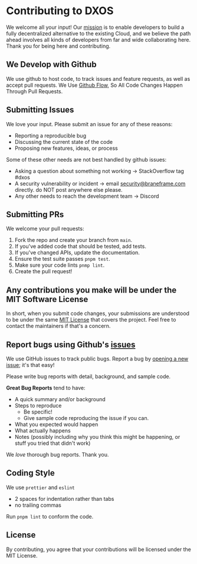 # Contributing to DXOS

We welcome all your input! Our [mission](https://docs.dxos.org/guide/why) is to enable developers to build a fully decentralized alternative to the existing Cloud, and we believe the path ahead involves all kinds of developers from far and wide collaborating here. Thank you for being here and contributing.

## We Develop with Github
We use github to host code, to track issues and feature requests, as well as accept pull requests. We Use [Github Flow](https://guides.github.com/introduction/flow/index.html), So All Code Changes Happen Through Pull Requests.
## Submitting Issues
We love your input. Please submit an issue for any of these reasons:
- Reporting a reproducible bug
- Discussing the current state of the code
- Proposing new features, ideas, or process

Some of these other needs are not best handled by github issues:
- Asking a question about something not working -> StackOverflow tag #dxos
- A security vulnerability or incident -> email security@braneframe.com directly. do NOT post anywhere else please.
- Any other needs to reach the development team -> Discord
## Submitting PRs
We welcome your pull requests:
1. Fork the repo and create your branch from `main`.
2. If you've added code that should be tested, add tests.
3. If you've changed APIs, update the documentation.
4. Ensure the test suite passes `pnpm test`.
5. Make sure your code lints `pnmp lint`.
6. Create the pull request!

## Any contributions you make will be under the MIT Software License
In short, when you submit code changes, your submissions are understood to be under the same [MIT License](https://github.com/dxos/dxos/tree/main/LICENSE) that covers the project. Feel free to contact the maintainers if that's a concern.

## Report bugs using Github's [issues](https://github.com/dxos/dxos/issues)
We use GitHub issues to track public bugs. Report a bug by [opening a new issue](https://github.com/dxos/dxos/issues); it's that easy!

Please write bug reports with detail, background, and sample code.

**Great Bug Reports** tend to have:

- A quick summary and/or background
- Steps to reproduce
  - Be specific!
  - Give sample code reproducing the issue if you can.
- What you expected would happen
- What actually happens
- Notes (possibly including why you think this might be happening, or stuff you tried that didn't work)

We *love* thorough bug reports. Thank you.

## Coding Style
We use `prettier` and `eslint`

* 2 spaces for indentation rather than tabs
* no trailing commas

Run `pnpm lint` to conform the code.

## License
By contributing, you agree that your contributions will be licensed under the MIT License.
